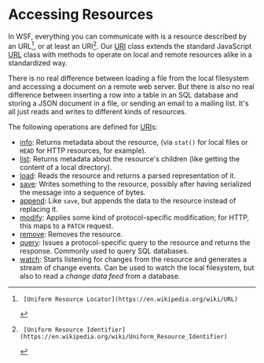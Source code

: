 # Accessing Resources

In WSF, everything you can communicate with is a resource described by an URL[^1], or at least an URI[^2]. Our [URI]
class extends the standard JavaScript [URL] class with methods to operate on local and remote resources alike in a
standardized way.

There is no real difference between loading a file from the local filesystem and accessing a document on a remote web
server. But there is also no real difference between inserting a row into a table in an SQL database and storing a JSON
document in a file, or sending an email to a mailing list. It's all just reads and writes to different kinds of
resources.

The following operations are defined for [URI]s:

* [info]: Returns metadata about the resource, (via `stat()` for local files or `HEAD` for HTTP resources, for example).
* [list]: Returns metadata about the resource's children (like getting the content of a local directory).
* [load]: Reads the resource and returns a parsed representation of it.
* [save]: Writes something to the resource, possibly after having serialized the message into a sequence of bytes.
* [append]: Like `save`, but appends the data to the resource instead of replacing it.
* [modify]: Applies some kind of protocol-specific modification; for HTTP, this maps to a `PATCH` request.
* [remove]: Removes the resource.
* [query]: Issues a protocol-specific query to the resource and returns the response. Commonly used to query SQL databases.
* [watch]: Starts listening for changes from the resource and generates a stream of change events. Can be used to watch
  the local filesystem, but also to read a *change data feed* from a database.

[^1]:     [Uniform Resource Locator](https://en.wikipedia.org/wiki/URL)
[^2]:     [Uniform Resource Identifier](https://en.wikipedia.org/wiki/Uniform_Resource_Identifier)

[URI]:    ../api/@divine/uri/classes/URI.md
[URL]:    https://nodejs.org/api/url.html

[info]:   ../api/@divine/uri/classes/URI.md#info
[list]:   ../api/@divine/uri/classes/URI.md#list
[load]:   ../api/@divine/uri/classes/URI.md#load
[save]:   ../api/@divine/uri/classes/URI.md#save
[append]: ../api/@divine/uri/classes/URI.md#append
[modify]: ../api/@divine/uri/classes/URI.md#modify
[remove]: ../api/@divine/uri/classes/URI.md#remove
[query]:  ../api/@divine/uri/classes/URI.md#query
[watch]:  ../api/@divine/uri/classes/URI.md#watch
